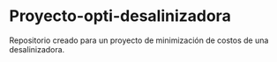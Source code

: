 # Proyecto-opti-desalinizadora
Repositorio creado para un proyecto de minimización de costos de una desalinizadora.
